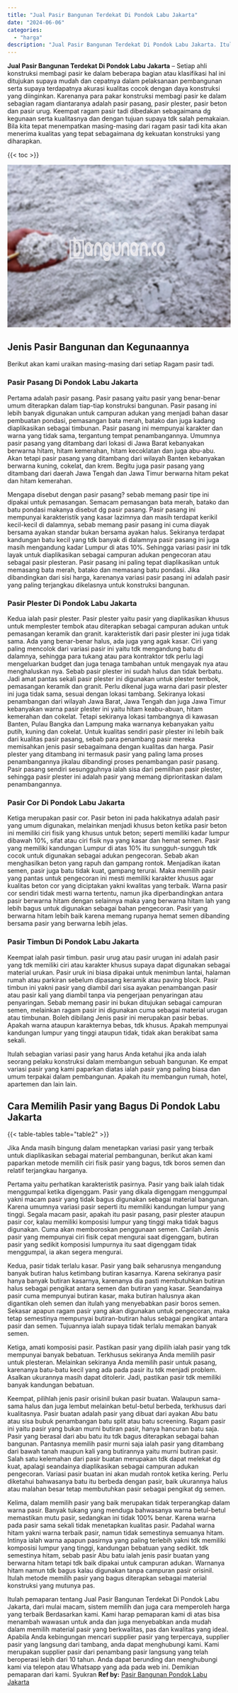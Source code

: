 ```yaml
---
title: "Jual Pasir Bangunan Terdekat Di Pondok Labu Jakarta"
date: "2024-06-06"
categories: 
  - "harga"
description: "Jual Pasir Bangunan Terdekat Di Pondok Labu Jakarta. Itulah pemaparan tentang Jual Pasir Bangunan Terdekat Di Pondok Labu Jakarta, dari mulai macam, sistem m..."
---
```


**Jual Pasir Bangunan Terdekat Di Pondok Labu Jakarta** – Setiap ahli konstruksi membagi pasir ke dalam beberapa bagian atau klasifikasi hal ini ditujukan supaya mudah dan cepatnya dalam pelaksanaan pembangunan serta supaya terdapatnya akurasi kualitas cocok dengan daya konstruksi yang diinginkan. Karenanya para pakar konstruksi membagi pasir ke dalam sebagian ragam diantaranya adalah pasir pasang, pasir plester, pasir beton dan pasir urug. Keempat ragam pasir tadi dibedakan sebagaimana dg kegunaan serta kualitasnya dan dengan tujuan supaya tdk salah pemakaian. Bila kita tepat menempatkan masing-masing dari ragam pasir tadi kita akan menerima kualitas yang tepat sebagaimana dg kekuatan konstruksi yang diharapkan.

{{< toc >}}

![Jual Pasir Bangunan Terdekat Di Pondok Labu Jakarta](/images/jual-pasir-bangunan-64.png)

## Jenis Pasir Bangunan dan Kegunaannya

Berikut akan kami uraikan masing-masing dari setiap Ragam pasir tadi.

### Pasir Pasang Di Pondok Labu Jakarta

Pertama adalah pasir pasang. Pasir pasang yaitu pasir yang benar-benar umum diterapkan dalam tiap-tiap konstruksi bangunan. Pasir pasang ini lebih banyak digunakan untuk campuran adukan yang menjadi bahan dasar pembuatan pondasi, pemasangan bata merah, batako dan juga kadang diaplikasikan sebagai timbunan. Pasir pasang ini mempunyai karakter dan warna yang tidak sama, tergantung tempat penambangannya. Umumnya pasir pasang yang ditambang dari lokasi di Jawa Barat kebanyakan berwarna hitam, hitam kemerahan, hitam kecoklatan dan juga abu-abu. Akan tetapi pasir pasang yang ditambang dari wilayah Banten kebanyakan berwarna kuning, cokelat, dan krem. Begitu juga pasir pasang yang ditambang dari daerah Jawa Tengah dan Jawa Timur berwarna hitam pekat dan hitam kemerahan.

Mengapa disebut dengan pasir pasang? sebab memang pasir tipe ini dipakai untuk pemasangan. Semacam pemasangan bata merah, batako dan batu pondasi makanya disebut dg pasir pasang. Pasir pasang ini mempunyai karakteristik yang kasar lazimnya dan masih terdapat kerikil kecil-kecil di dalamnya, sebab memang pasir pasang ini cuma diayak bersama ayakan standar bukan bersama ayakan halus. Sekiranya terdapat kandungan batu kecil yang tdk banyak di dalamnya pasir pasang ini juga masih mengandung kadar Lumpur di atas 10%. Sehingga variasi pasir ini tdk layak untuk diaplikasikan sebagai campuran adukan pengecoran atau sebagai pasir plesteran. Pasir pasang ini paling tepat diaplikasikan untuk memasang bata merah, batako dan memasang batu pondasi. Jika dibandingkan dari sisi harga, karenanya variasi pasir pasang ini adalah pasir yang paling terjangkau dikelasnya untuk konstruksi bangunan.

### Pasir Plester Di Pondok Labu Jakarta

Kedua ialah pasir plester. Pasir plester yaitu pasir yang diaplikasikan khusus untuk memplester tembok atau diterapkan sebagai campuran adukan untuk pemasangan keramik dan granit. karakteristik dari pasir plester ini juga tidak sama. Ada yang benar-benar halus, ada juga yang agak kasar. Ciri yang paling mencolok dari variasi pasir ini yaitu tdk mengandung batu di dalamnya, sehingga para tukang atau para kontraktor tdk perlu lagi mengeluarkan budget dan juga tenaga tambahan untuk mengayak nya atau menghaluskan nya. Sebab pasir plester ini sudah halus dan tidak berbatu. Jadi amat pantas sekali pasir plester ini digunakan untuk plester tembok, pemasangan keramik dan granit. Perlu dikenal juga warna dari pasir plester ini juga tidak sama, sesuai dengan lokasi tambang. Sekiranya lokasi penambangan dari wilayah Jawa Barat, Jawa Tengah dan juga Jawa Timur kebanyakan warna pasir plester ini yaitu hitam keabu-abuan, hitam kemerahan dan cokelat. Tetapi sekiranya lokasi tambangnya di kawasan Banten, Pulau Bangka dan Lampung maka warnanya kebanyakan yaitu putih, kuning dan cokelat. Untuk kualitas sendiri pasir plester ini lebih baik dari kualitas pasir pasang, sebab para penambang pasir mereka memisahkan jenis pasir sebagaimana dengan kualitas dan harga. Pasir plester yang ditambang ini termasuk pasir yang paling lama proses penambangannya jikalau dibandingi proses penambangan pasir pasang. Pasir pasang sendiri sesungguhnya ialah sisa dari pemilihan pasir plester, sehingga pasir plester ini adalah pasir yang memang diprioritaskan dalam penambangannya.

### Pasir Cor Di Pondok Labu Jakarta

Ketiga merupakan pasir cor. Pasir beton ini pada hakikatnya adalah pasir yang umum digunakan, melainkan menjadi khusus beton ketika pasir beton ini memiliki ciri fisik yang khusus untuk beton; seperti memiliki kadar lumpur dibawah 10%, sifat atau ciri fisik nya yang kasar dan hemat semen. Pasir yang memiliki kandungan Lumpur di atas 10% itu sungguh-sungguh tdk cocok untuk digunakan sebagai adukan pengecoran. Sebab akan menghasilkan beton yang rapuh dan gampang rontok. Menjadikan ikatan semen, pasir juga batu tidak kuat, gampang terurai. Maka memilih pasir yang pantas untuk pengecoran ini mesti memiliki karakter khusus agar kualitas beton cor yang diciptakan yakni kwalitas yang terbaik. Warna pasir cor sendiri tidak mesti warna tertentu, namun jika diperbandingkan antara pasir berwarna hitam dengan selainnya maka yang berwarna hitam lah yang lebih bagus untuk digunakan sebagai bahan pengecoran. Pasir yang berwarna hitam lebih baik karena memang rupanya hemat semen dibanding bersama pasir yang berwarna lebih jelas.

### Pasir Timbun Di Pondok Labu Jakarta

Keempat ialah pasir timbun. pasir urug atau pasir urugan ini adalah pasir yang tdk memiliki ciri atau karakter khusus supaya dapat digunakan sebagai material urukan. Pasir uruk ini biasa dipakai untuk menimbun lantai, halaman rumah atau parkiran sebelum dipasang keramik atau paving block. Pasir timbun ini yakni pasir yang diambil dari sisa ayakan penambangan pasir atau pasir kali yang diambil tanpa via pengerjaan penyaringan atau penyaringan. Sebab memang pasir ini bukan ditujukan sebagai campuran semen, melainkan ragam pasir ini digunakan cuma sebagai material urugan atau timbunan. Boleh dibilang Jenis pasir ini merupakan pasir bebas. Apakah warna ataupun karakternya bebas, tdk khusus. Apakah mempunyai kandungan lumpur yang tinggi ataupun tidak, tidak akan berakibat sama sekali.

Itulah sebagian variasi pasir yang harus Anda ketahui jika anda ialah seorang pelaku konstruksi dalam membangun sebuah bangunan. Ke empat variasi pasir yang kami paparkan diatas ialah pasir yang paling biasa dan umum terpakai dalam pembangunan. Apakah itu membangun rumah, hotel, apartemen dan lain lain.

## Cara Memilih Pasir yang Bagus Di Pondok Labu Jakarta

{{< table-tables table="table2" >}}

Jika Anda masih bingung dalam menetapkan variasi pasir yang terbaik untuk diaplikasikan sebagai material pembangunan, berikut akan kami paparkan metode memilih ciri fisik pasir yang bagus, tdk boros semen dan relatif terjangkau harganya.

Pertama yaitu perhatikan karakteristik pasirnya. Pasir yang baik ialah tidak menggumpal ketika digenggam. Pasir yang dikala digenggam menggumpal yakni macam pasir yang tidak bagus digunakan sebagai material bangunan. Karena umumnya variasi pasir seperti itu memiliki kandungan lumpur yang tinggi. Segala macam pasir, apakah itu pasir pasang, pasir plester ataupun pasir cor, kalau memiliki komposisi lumpur yang tinggi maka tidak bagus digunakan. Cuma akan memboroskan penggunaan semen. Carilah Jenis pasir yang mempunyai ciri fisik cepat mengurai saat digenggam, butiran pasir yang sedikit komposisi lumpurnya itu saat digenggam tidak menggumpal, ia akan segera mengurai.

Kedua, pasir tidak terlalu kasar. Pasir yang baik seharusnya mengandung banyak butiran halus ketimbang butiran kasarnya. Karena sekiranya pasir hanya banyak butiran kasarnya, karenanya dia pasti membutuhkan butiran halus sebagai pengikat antara semen dan butiran yang kasar. Seandainya pasir cuma mempunyai butiran kasar, maka butiran halusnya akan digantikan oleh semen dan itulah yang menyebabkan pasir boros semen. Sekasar apapun ragam pasir yang akan digunakan untuk pengecoran, maka tetap semestinya mempunyai butiran-butiran halus sebagai pengikat antara pasir dan semen. Tujuannya ialah supaya tidak terlalu memakan banyak semen.

Ketiga, amati komposisi pasir. Pastikan pasir yang dipilih ialah pasir yang tdk mempunyai banyak bebatuan. Terkhusus sekiranya Anda memilih pasir untuk plesteran. Melainkan sekiranya Anda memilih pasir untuk pasang, karenanya batu-batu kecil yang ada pada pasir itu tdk menjadi problem. Asalkan ukurannya masih dapat ditolerir. Jadi, pastikan pasir tdk memiliki banyak kandungan bebatuan.

Keempat, pilihlah jenis pasir orisinil bukan pasir buatan. Walaupun sama-sama halus dan juga lembut melainkan betul-betul berbeda, terkhusus dari kualitasnya. Pasir buatan adalah pasir yang dibuat dari ayakan Abu batu atau sisa bubuk penambangan batu split atau batu screening. Ragam pasir ini yaitu pasir yang bukan murni butiran pasir, hanya hancuran batu saja. Pasir yang berasal dari abu batu itu tdk bagus diterapkan sebagai bahan bangunan. Pantasnya memilih pasir murni saja ialah pasir yang ditambang dari bawah tanah maupun kali yang butirannya yaitu murni butiran pasir. Salah satu kelemahan dari pasir buatan merupakan tdk dapat melekat dg kuat, apalagi seandainya diaplikasikan sebagai campuran adukan pengecoran. Variasi pasir buatan ini akan mudah rontok ketika kering. Perlu diketahui bahwasanya batu itu berbeda dengan pasir, baik ukurannya halus atau malahan besar tetap membutuhkan pasir sebagai pengikat dg semen.

Kelima, dalam memilih pasir yang baik merupakan tidak terperangkap dalam warna pasir. Banyak tukang yang menduga bahwasanya warna betul-betul memastikan mutu pasir, sedangkan ini tidak 100% benar. Karena warna pada pasir sama sekali tidak menetapkan kualitas pasir. Padahal warna hitam yakni warna terbaik pasir, namun tidak semestinya semuanya hitam. Intinya ialah warna apapun pasirnya yang paling terlebih yakni tdk memiliki komposisi lumpur yang tinggi, kandungan bebatuan yang sedikit. tdk semestinya hitam, sebab pasir Abu batu ialah jenis pasir buatan yang berwarna hitam tetapi tdk baik dipakai untuk campuran adukan. Warnanya hitam namun tdk bagus kalau digunakan tanpa campuran pasir orisinil. Itulah metode memilih pasir yang bagus diterapkan sebagai material konstruksi yang mutunya pas.

Itulah pemaparan tentang Jual Pasir Bangunan Terdekat Di Pondok Labu Jakarta, dari mulai macam, sistem memilih dan juga cara memperoleh harga yang terbaik Berdasarkan kami. Kami harap pemaparan kami di atas bisa menambah wawasan untuk anda dan juga menyebabkan anda mudah dalam memilih material pasir yang berkwalitas, pas dan kwalitas yang ideal. Apabila Anda kebingungan mencari supplier pasir yang terpercaya, supplier pasir yang langsung dari tambang, anda dapat menghubungi kami. Kami merupakan supplier pasir dari penambang pasir langsung yang telah beroperasi lebih dari 10 tahun. Anda dapat berunding dan menghubungi kami via telepon atau Whatsapp yang ada pada web ini. Demikian pemaparan dari kami. Syukran
**Ref by:** [Pasir Bangunan Pondok Labu Jakarta](https://id.wikipedia.org/wiki/Pasir)
